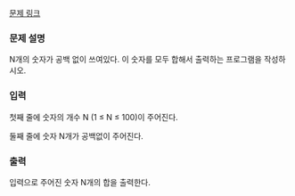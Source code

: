 [문제 링크](https://www.acmicpc.net/problem/11720)

### 문제 설명

<p>N개의 숫자가 공백 없이 쓰여있다. 이 숫자를 모두 합해서 출력하는 프로그램을 작성하시오.</p>

### 입력

<p>첫째 줄에 숫자의 개수 N (1 ≤ N ≤ 100)이 주어진다.</p>
<p>둘째 줄에 숫자 N개가 공백없이 주어진다.</p>

### 출력

<p>입력으로 주어진 숫자 N개의 합을 출력한다.</p>
